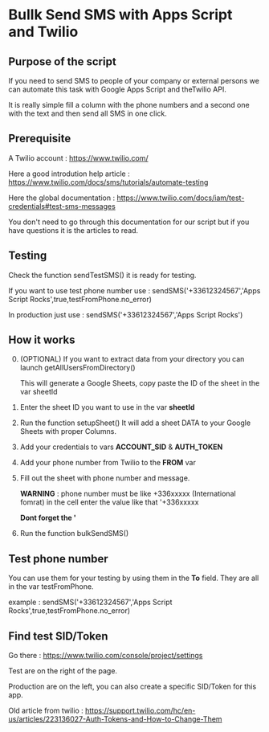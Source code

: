 # Bullk Send SMS with Apps Script and Twilio

## Purpose of the script

If you need to send SMS to people of your company or external persons we can automate this task with Google Apps Script and theTwilio API.

It is really simple fill a column with the phone numbers and a second one with the text and then send all SMS in one click.

## Prerequisite

A Twilio account : https://www.twilio.com/

Here a good introdution help article : https://www.twilio.com/docs/sms/tutorials/automate-testing

Here the global documentation : https://www.twilio.com/docs/iam/test-credentials#test-sms-messages


You don't need to go through this documentation for our script but if you have questions it is the articles to read.

## Testing

Check the function sendTestSMS() it is ready for testing.

If you want to use test phone number use : sendSMS('+33612324567','Apps Script Rocks',true,testFromPhone.no_error)

In production just use : sendSMS('+33612324567','Apps Script Rocks')

## How it works

 0. (OPTIONAL) If you want to extract data from your directory you can launch getAllUsersFromDirectory()
 
    This will generate a Google Sheets, copy paste the ID of the sheet in the var sheetId
    
 1. Enter the sheet ID you want to use in the var **sheetId**
 2. Run the function setupSheet()
    It will add a sheet DATA to your Google Sheets with proper Columns.
 3. Add your credentials to vars **ACCOUNT_SID** & **AUTH_TOKEN**
 4. Add your phone number from Twilio to the **FROM** var
 5. Fill out the sheet with phone number and message.
 
    **WARNING** : phone number must be like +336xxxxx (International fomrat) in the cell enter the value like that '+336xxxxx
    
    **Dont forget the '**
 6. Run the function bulkSendSMS()
 
 ## Test phone number
 
 You can use them for your testing by using them in the **To** field. They are all in the var testFromPhone.
 
  example : sendSMS('+33612324567','Apps Script Rocks',true,testFromPhone.no_error)
  
## Find test SID/Token

Go there : https://www.twilio.com/console/project/settings

Test are on the right of the page.

Production are on the left, you can also create a specific SID/Token for this app.

Old article from twilio : https://support.twilio.com/hc/en-us/articles/223136027-Auth-Tokens-and-How-to-Change-Them
